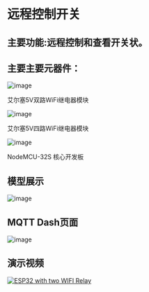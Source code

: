 远程控制开关
===============

主要功能:远程控制和查看开关状。
-----------------------------------
主要主要元器件：
------------------
![image](https://user-images.githubusercontent.com/76577644/154412178-930a5458-3759-42c0-bfab-ef917b50a094.png)

艾尔塞5V双路WiFi继电器模块

![image](https://user-images.githubusercontent.com/76577644/154412209-44058a41-05b1-4d3b-937d-9488c8136296.png)

艾尔塞5V四路WiFi继电器模块

![image](https://user-images.githubusercontent.com/76577644/154412229-47028237-4632-4359-a101-d1d164945cd7.png)

NodeMCU-32S 核心开发板

模型展示
--------
![image](https://user-images.githubusercontent.com/76577644/154413934-d71e8f98-3d39-4f15-8161-7173e814c12c.png)

MQTT Dash页面
-------------
![image](https://user-images.githubusercontent.com/76577644/154414484-7626d5f9-8e08-4ac5-bee1-f9b1b333ff50.png)

演示视频
-------------
[![ESP32 with two WIFI Relay](https://res.cloudinary.com/marcomontalbano/image/upload/v1645087116/video_to_markdown/images/youtube--W9GLN9rv6Rg-c05b58ac6eb4c4700831b2b3070cd403.jpg)](https://youtu.be/W9GLN9rv6Rg "ESP32 with two WIFI Relay")
